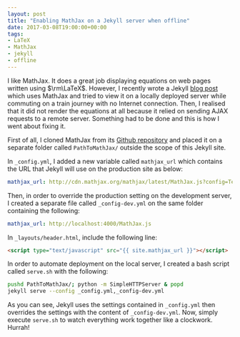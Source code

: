 ```yaml
---
layout: post
title: "Enabling MathJax on a Jekyll server when offline"
date: 2017-03-08T19:00:00+00:00
tags:
- LaTeX
- MathJax
- jekyll
- offline
---
```


I like MathJax. It does a great job displaying equations on web pages written using $\rm\LaTeX$. However, I recently wrote a Jekyll [blog post][blog-post] which uses MathJax and tried to view it on a locally deployed server while commuting on a train journey with no Internet connection. Then, I realised that it did not render the equations at all because it relied on sending AJAX requests to a remote server. Something had to be done and this is how I went about fixing it.

First of all, I cloned MathJax from its [Github repository][mathjax] and placed it on a separate folder called `PathToMathJax/` outside the scope of this Jekyll site.

In `_config.yml`, I added a new variable called `mathjax_url` which contains the URL that Jekyll will use on the production site as below:

```yaml
mathjax_url: http://cdn.mathjax.org/mathjax/latest/MathJax.js?config=TeX-AMS-MML_HTMLorMML
```

Then, in order to override the production setting on the development server, I created a separate file called `_config-dev.yml` on the same folder containing the following:

```yaml
mathjax_url: http://localhost:4000/MathJax.js
```

In `_layouts/header.html`, include the following line:

```html
<script type="text/javascript" src="{{ site.mathjax_url }}"></script>
```

In order to automate deployment on the local server, I created a bash script called `serve.sh` with the following:

```bash
pushd PathToMathJax/; python -m SimpleHTTPServer & popd
jekyll serve --config _config.yml,_config-dev.yml
```

As you can see, Jekyll uses the settings contained in `_config.yml` then overrides the settings with the content of `_config-dev.yml`. Now, simply execute `serve.sh` to watch everything work together like a clockwork. Hurrah!

[blog-post]: /posts/2015-03-10-how-well-does-population-distribution/
[mathjax]: http://www.github.com/mathjax/MathJax
